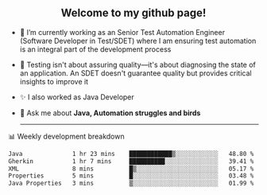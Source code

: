 <h2 align="center">Welcome to my github page!</h2>

- 🔭 I’m currently working as an Senior Test Automation Engineer (Software Developer in Test/SDET) where I am ensuring test automation is an integral part of the development process
- 🎩 Testing isn't about assuring quality—it's about diagnosing the state of an application. An SDET doesn't guarantee quality but provides critical insights to improve it
- ✨ I also worked as Java Developer
- 💬 Ask me about **Java, Automation struggles and birds**
  
  -------
  
📊 Weekly development breakdown

<!--START_SECTION:waka-->

```txt
Java              1 hr 23 mins    ████████████▒░░░░░░░░░░░░   48.80 %
Gherkin           1 hr 7 mins     ██████████░░░░░░░░░░░░░░░   39.41 %
XML               8 mins          █▒░░░░░░░░░░░░░░░░░░░░░░░   05.17 %
Properties        5 mins          █░░░░░░░░░░░░░░░░░░░░░░░░   03.48 %
Java Properties   3 mins          ▒░░░░░░░░░░░░░░░░░░░░░░░░   01.99 %
```

<!--END_SECTION:waka-->
